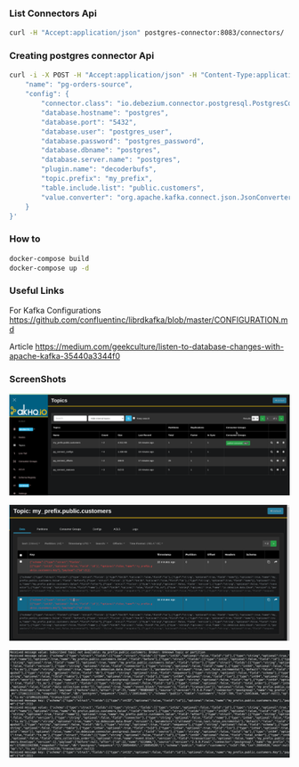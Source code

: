 ### List Connectors Api
```bash
curl -H "Accept:application/json" postgres-connector:8083/connectors/
```

### Creating postgres connector Api
```bash
curl -i -X POST -H "Accept:application/json" -H "Content-Type:application/json" postgres-connector:8083/connectors/ -d '{
    "name": "pg-orders-source",
    "config": {
        "connector.class": "io.debezium.connector.postgresql.PostgresConnector",
        "database.hostname": "postgres",
        "database.port": "5432",
        "database.user": "postgres_user",
        "database.password": "postgres_password",
        "database.dbname": "postgres",
        "database.server.name": "postgres",
        "plugin.name": "decoderbufs", 
        "topic.prefix": "my_prefix",
        "table.include.list": "public.customers",
        "value.converter": "org.apache.kafka.connect.json.JsonConverter"
    }
}'
```
### How to

```bash
docker-compose build 
docker-compose up -d
```

### Useful Links

For Kafka Configurations
https://github.com/confluentinc/librdkafka/blob/master/CONFIGURATION.md 

Article
https://medium.com/geekculture/listen-to-database-changes-with-apache-kafka-35440a3344f0

### ScreenShots 

![AqHq](src/aqhq.png)


![Topics](src/topics.png)


![Logs Terminal](src/logs.png)